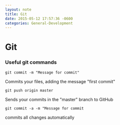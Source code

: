 ```yaml
---
layout: note
title: Git
date: 2015-05-12 17:57:36 -0600
categories: General-Development
---
```


# Git

### Useful git commands

`git commit -m "Message for commit"`

Commits your files, adding the message "first commit"

`git push origin master`

Sends your commits in the "master" branch to GitHub

`git commit -a -m "Message for commit`

commits all changes automatically
